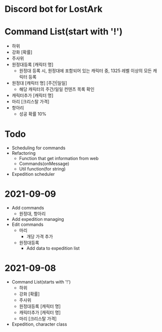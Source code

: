 # Discord bot for LostArk

# Command List(start with '!')
- 하위
- 강화 [확률]
- 주사위
- 원정대등록 [캐릭터 명]
  - 원정대 등록 시, 원정대에 포함되어 있는 캐릭터 중, 1325 레벨 이상의 모든 캐릭터 등록
- 원정대 [캐릭터 명] [주간|일일]
  - 해당 캐릭터의 주간/일일 컨텐츠 목록 확인
- 캐릭터추가 [캐릭터 명]
- 마리 [크리스탈 가격]
- 항아리
  - 성공 확률 10%

# Todo
- Scheduling for commands
- Refactoring
  - Function that get information from web
  - Commands(onMessage)
  - Util function(for string)
- Expedition scheduler
# 2021-09-09
- Add commands
  - 원정대, 항아리
- Add expedition managing
- Edit commands
  - 마리
    - 개당 가격 추가
  - 원정대등록
    - Add data to expedition list

# 2021-09-08
- Command List(starts with '!')
  - 하위
  - 강화 [확률]
  - 주사위
  - 원정대등록 [캐릭터 명]
  - 캐릭터추가 [캐릭터 명]
  - 마리 [크리스탈 가격]
- Expedition, character class
